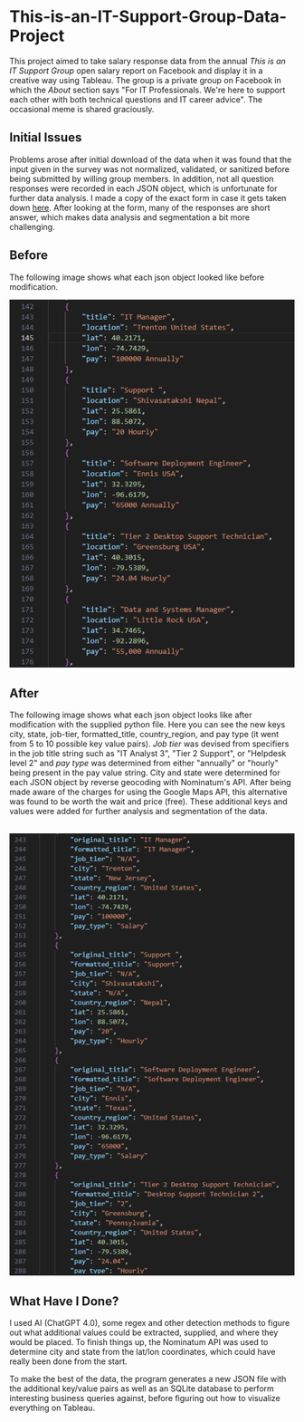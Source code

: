 # This-is-an-IT-Support-Group-Data-Project
This project aimed to take salary response data from the annual *This is an IT Support Group* open salary report on Facebook and display it in a creative way using Tableau. The group is a private group on Facebook in which the *About* section says "For IT Professionals. We're here to support each other with both technical questions and IT career advice". The occasional meme is shared graciously.

## Initial Issues
Problems arose after initial download of the data when it was found that the input given in the survey was not normalized, validated, or sanitized before being submitted by willing group members. In addition, not all question responses were recorded in each JSON object, which is unfortunate for further data analysis. I made a copy of the exact form in case it gets taken down [here](https://forms.gle/rUWZVSgBwfQni6xNA). After looking at the form, many of the responses are short answer, which makes data analysis and segmentation a bit more challenging. 

## Before
The following image shows what each json object looked like before modification. 


![Before Image](Images/Before.png)

## After
The following image shows what each json object looks like after modification with the supplied python file. Here you can see the new keys city, state, job-tier, formatted_title, country_region, and pay type (it went from 5 to 10 possible key value pairs). *Job tier* was devised from specifiers in the job title string such as "IT Analyst 3", "Tier 2 Support", or "Helpdesk level 2" and *pay type* was determined from either "annually" or "hourly" being present in the pay value string. City and state were determined for each JSON object by reverse geocoding with Nominatum's API.  After being made aware of the charges for using the Google Maps API, this alternative was found to be worth the wait and price (free). These additional keys and values were added for further analysis and segmentation of the data. <br> <br>


![After Image](Images/After.png)

## What Have I Done?
I used AI (ChatGPT 4.0), some regex and other detection methods to figure out what additional values could be extracted, supplied, and where they would be placed. To finish things up, the Nominatum API was used to determine city and state from the lat/lon coordinates, which could have really been done from the start. 

To make the best of the data, the program generates a new JSON file with the additional key/value pairs as well as an SQLite database to perform interesting business queries against, before figuring out how to visualize everything on Tableau. 




